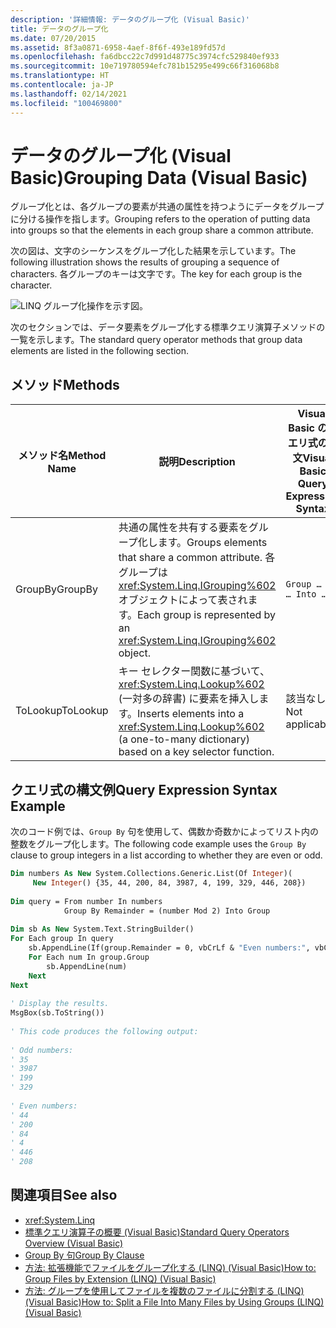 ```yaml
---
description: '詳細情報: データのグループ化 (Visual Basic)'
title: データのグループ化
ms.date: 07/20/2015
ms.assetid: 8f3a0871-6958-4aef-8f6f-493e189fd57d
ms.openlocfilehash: fa6dbcc22c7d991d48775c3974cfc529840ef933
ms.sourcegitcommit: 10e719780594efc781b15295e499c66f316068b8
ms.translationtype: HT
ms.contentlocale: ja-JP
ms.lasthandoff: 02/14/2021
ms.locfileid: "100469800"
---
```

# <a name="grouping-data-visual-basic"></a><span data-ttu-id="9a972-103">データのグループ化 (Visual Basic)</span><span class="sxs-lookup"><span data-stu-id="9a972-103">Grouping Data (Visual Basic)</span></span>

<span data-ttu-id="9a972-104">グループ化とは、各グループの要素が共通の属性を持つようにデータをグループに分ける操作を指します。</span><span class="sxs-lookup"><span data-stu-id="9a972-104">Grouping refers to the operation of putting data into groups so that the elements in each group share a common attribute.</span></span>  
  
 <span data-ttu-id="9a972-105">次の図は、文字のシーケンスをグループ化した結果を示しています。</span><span class="sxs-lookup"><span data-stu-id="9a972-105">The following illustration shows the results of grouping a sequence of characters.</span></span> <span data-ttu-id="9a972-106">各グループのキーは文字です。</span><span class="sxs-lookup"><span data-stu-id="9a972-106">The key for each group is the character.</span></span>  
  
 ![LINQ グループ化操作を示す図。](./media/grouping-data/linq-group-operation.png)  
  
 <span data-ttu-id="9a972-108">次のセクションでは、データ要素をグループ化する標準クエリ演算子メソッドの一覧を示します。</span><span class="sxs-lookup"><span data-stu-id="9a972-108">The standard query operator methods that group data elements are listed in the following section.</span></span>  
  
## <a name="methods"></a><span data-ttu-id="9a972-109">メソッド</span><span class="sxs-lookup"><span data-stu-id="9a972-109">Methods</span></span>  
  
|<span data-ttu-id="9a972-110">メソッド名</span><span class="sxs-lookup"><span data-stu-id="9a972-110">Method Name</span></span>|<span data-ttu-id="9a972-111">説明</span><span class="sxs-lookup"><span data-stu-id="9a972-111">Description</span></span>|<span data-ttu-id="9a972-112">Visual Basic のクエリ式の構文</span><span class="sxs-lookup"><span data-stu-id="9a972-112">Visual Basic Query Expression Syntax</span></span>|<span data-ttu-id="9a972-113">説明</span><span class="sxs-lookup"><span data-stu-id="9a972-113">More Information</span></span>|  
|-----------------|-----------------|------------------------------------------|----------------------|  
|<span data-ttu-id="9a972-114">GroupBy</span><span class="sxs-lookup"><span data-stu-id="9a972-114">GroupBy</span></span>|<span data-ttu-id="9a972-115">共通の属性を共有する要素をグループ化します。</span><span class="sxs-lookup"><span data-stu-id="9a972-115">Groups elements that share a common attribute.</span></span> <span data-ttu-id="9a972-116">各グループは <xref:System.Linq.IGrouping%602> オブジェクトによって表されます。</span><span class="sxs-lookup"><span data-stu-id="9a972-116">Each group is represented by an <xref:System.Linq.IGrouping%602> object.</span></span>|`Group … By … Into …`|<xref:System.Linq.Enumerable.GroupBy%2A?displayProperty=nameWithType><br /><br /> <xref:System.Linq.Queryable.GroupBy%2A?displayProperty=nameWithType>|  
|<span data-ttu-id="9a972-117">ToLookup</span><span class="sxs-lookup"><span data-stu-id="9a972-117">ToLookup</span></span>|<span data-ttu-id="9a972-118">キー セレクター関数に基づいて、<xref:System.Linq.Lookup%602> (一対多の辞書) に要素を挿入します。</span><span class="sxs-lookup"><span data-stu-id="9a972-118">Inserts elements into a <xref:System.Linq.Lookup%602> (a one-to-many dictionary) based on a key selector function.</span></span>|<span data-ttu-id="9a972-119">該当なし。</span><span class="sxs-lookup"><span data-stu-id="9a972-119">Not applicable.</span></span>|<xref:System.Linq.Enumerable.ToLookup%2A?displayProperty=nameWithType>|  
  
## <a name="query-expression-syntax-example"></a><span data-ttu-id="9a972-120">クエリ式の構文例</span><span class="sxs-lookup"><span data-stu-id="9a972-120">Query Expression Syntax Example</span></span>  

 <span data-ttu-id="9a972-121">次のコード例では、`Group By` 句を使用して、偶数か奇数かによってリスト内の整数をグループ化します。</span><span class="sxs-lookup"><span data-stu-id="9a972-121">The following code example uses the `Group By` clause to group integers in a list according to whether they are even or odd.</span></span>  
  
```vb  
Dim numbers As New System.Collections.Generic.List(Of Integer)(  
     New Integer() {35, 44, 200, 84, 3987, 4, 199, 329, 446, 208})  
  
Dim query = From number In numbers
            Group By Remainder = (number Mod 2) Into Group  
  
Dim sb As New System.Text.StringBuilder()  
For Each group In query  
    sb.AppendLine(If(group.Remainder = 0, vbCrLf & "Even numbers:", vbCrLf & "Odd numbers:"))  
    For Each num In group.Group  
        sb.AppendLine(num)  
    Next  
Next  
  
' Display the results.  
MsgBox(sb.ToString())  
  
' This code produces the following output:  
  
' Odd numbers:  
' 35  
' 3987  
' 199  
' 329  
  
' Even numbers:  
' 44  
' 200  
' 84  
' 4  
' 446  
' 208  
```  
  
## <a name="see-also"></a><span data-ttu-id="9a972-122">関連項目</span><span class="sxs-lookup"><span data-stu-id="9a972-122">See also</span></span>

- <xref:System.Linq>
- [<span data-ttu-id="9a972-123">標準クエリ演算子の概要 (Visual Basic)</span><span class="sxs-lookup"><span data-stu-id="9a972-123">Standard Query Operators Overview (Visual Basic)</span></span>](standard-query-operators-overview.md)
- [<span data-ttu-id="9a972-124">Group By 句</span><span class="sxs-lookup"><span data-stu-id="9a972-124">Group By Clause</span></span>](../../../language-reference/queries/group-by-clause.md)
- [<span data-ttu-id="9a972-125">方法: 拡張機能でファイルをグループ化する (LINQ) (Visual Basic)</span><span class="sxs-lookup"><span data-stu-id="9a972-125">How to: Group Files by Extension (LINQ) (Visual Basic)</span></span>](how-to-group-files-by-extension-linq.md)
- [<span data-ttu-id="9a972-126">方法: グループを使用してファイルを複数のファイルに分割する (LINQ) (Visual Basic)</span><span class="sxs-lookup"><span data-stu-id="9a972-126">How to: Split a File Into Many Files by Using Groups (LINQ) (Visual Basic)</span></span>](how-to-split-a-file-into-many-files-by-using-groups-linq.md)
